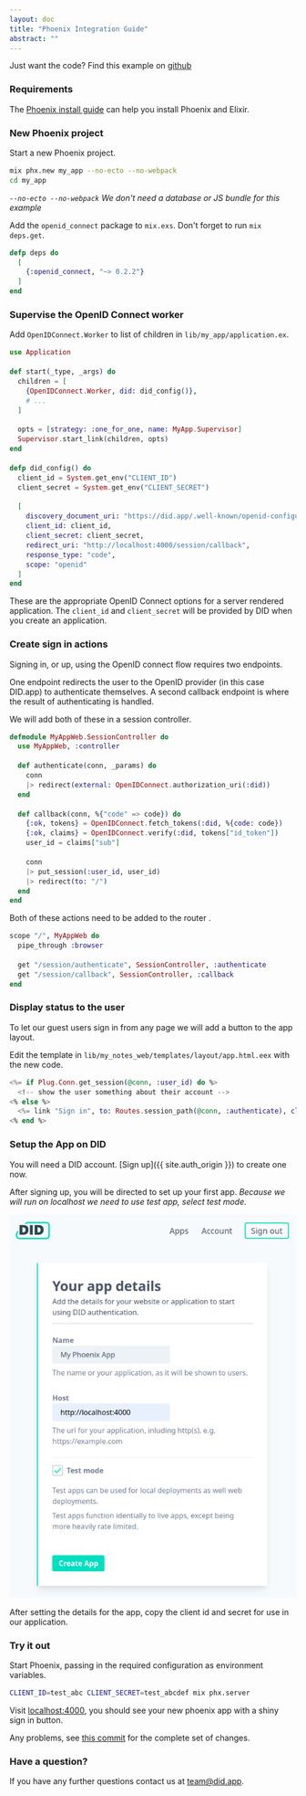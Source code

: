 ```yaml
---
layout: doc
title: "Phoenix Integration Guide"
abstract: ""
---
```


Just want the code? Find this example on [github](https://github.com/did-app/did-elixir/tree/master/examples/elixir-phoenix-openid-connect)

### Requirements

The [Phoenix install guide](https://hexdocs.pm/phoenix/installation.html#content) can help you install Phoenix and Elixir.

### New Phoenix project

Start a new Phoenix project.

```bash
mix phx.new my_app --no-ecto --no-webpack
cd my_app
```

_`--no-ecto --no-webpack` We don't need a database or JS bundle for this example_

Add the `openid_connect` package to `mix.exs`. Don't forget to run `mix deps.get`.

```elixir
defp deps do
  [
    {:openid_connect, "~> 0.2.2"}
  ]
end
```

### Supervise the OpenID Connect worker

Add `OpenIDConnect.Worker` to list of children in `lib/my_app/application.ex`.

```elixir
use Application

def start(_type, _args) do
  children = [
    {OpenIDConnect.Worker, did: did_config()},
    # ...
  ]

  opts = [strategy: :one_for_one, name: MyApp.Supervisor]
  Supervisor.start_link(children, opts)
end

defp did_config() do
  client_id = System.get_env("CLIENT_ID")
  client_secret = System.get_env("CLIENT_SECRET")

  [
    discovery_document_uri: "https://did.app/.well-known/openid-configuration",
    client_id: client_id,
    client_secret: client_secret,
    redirect_uri: "http://localhost:4000/session/callback",
    response_type: "code",
    scope: "openid"
  ]
end
```

These are the appropriate OpenID Connect options for a server rendered application.
The `client_id` and `client_secret` will be provided by DID when you create an application.

### Create sign in actions

Signing in, or up, using the OpenID connect flow requires two endpoints.

One endpoint redirects the user to the OpenID provider (in this case DID.app) to authenticate themselves.
A second callback endpoint is where the result of authenticating is handled.

We will add both of these in a session controller.

```elixir
defmodule MyAppWeb.SessionController do
  use MyAppWeb, :controller

  def authenticate(conn, _params) do
    conn
    |> redirect(external: OpenIDConnect.authorization_uri(:did))
  end

  def callback(conn, %{"code" => code}) do
    {:ok, tokens} = OpenIDConnect.fetch_tokens(:did, %{code: code})
    {:ok, claims} = OpenIDConnect.verify(:did, tokens["id_token"])
    user_id = claims["sub"]

    conn
    |> put_session(:user_id, user_id)
    |> redirect(to: "/")
  end
end
```

Both of these actions need to be added to the router .

```elixir
scope "/", MyAppWeb do
  pipe_through :browser

  get "/session/authenticate", SessionController, :authenticate
  get "/session/callback", SessionController, :callback
end
```

### Display status to the user

To let our guest users sign in from any page we will add a button to the app layout.

Edit the template in `lib/my_notes_web/templates/layout/app.html.eex` with the new code.

```eex
<%= if Plug.Conn.get_session(@conn, :user_id) do %>
  <!-- show the user something about their account -->
<% else %>
  <%= link "Sign in", to: Routes.session_path(@conn, :authenticate), class: "button" %>
<% end %>
```

### Setup the App on DID

You will need a DID account. [Sign up]({{ site.auth_origin }}) to create one now.

After signing up, you will be directed to set up your first app.
_Because we will run on localhost we need to use test app, select test mode._

![Screenshot of creating an app on DID](/assets/images/create-app-screenshot.png)

After setting the details for the app, copy the client id and secret for use in our application.

### Try it out

Start Phoenix, passing in the required configuration as environment variables.

```bash
CLIENT_ID=test_abc CLIENT_SECRET=test_abcdef mix phx.server
```

Visit [localhost:4000](http://localhost:4000/),
you should see your new phoenix app with a shiny sign in button.

Any problems, see [this commit](https://github.com/did-app/did-elixir/commit/654a39d697efc551c725e8871b5b4fee1b8bd63c) for the complete set of changes.

### Have a question?

If you have any further questions contact us at [team@did.app](mailto:team@did.app?subject=DID-Elixir%20question).
